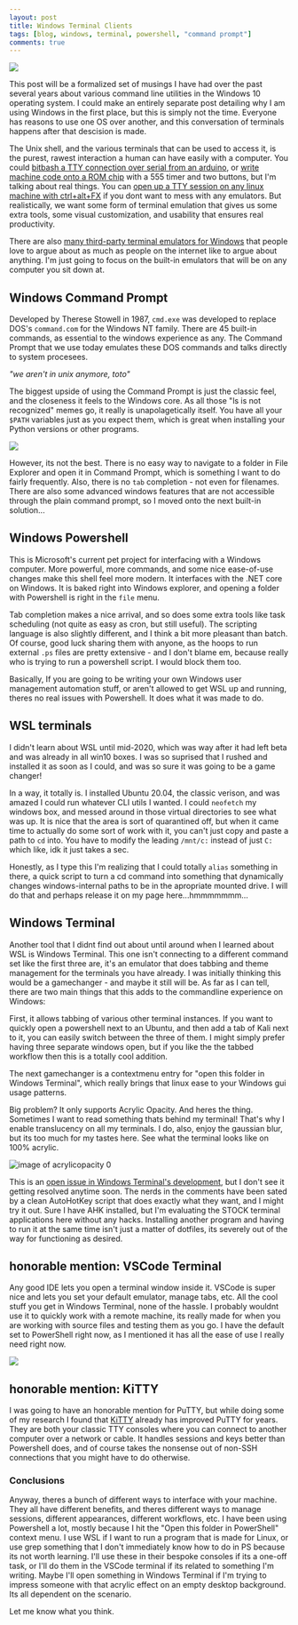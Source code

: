```yaml
---
layout: post
title: Windows Terminal Clients
tags: [blog, windows, terminal, powershell, "command prompt"]
comments: true
---
```


![](/blog/img/wterm/wt_0.PNG)

This post will be a formalized set of musings I have had over the past several years about various command line utilities in the Windows 10 operating system. I could make an entirely separate post detailing why I am using Windows in the first place, but this is simply not the time. Everyone has reasons to use one OS over another, and this conversation of terminals happens after that descision is made.

The Unix shell, and the various terminals that can be used to access it, is the purest, rawest interaction a human can have easily with a computer. You could [bitbash a TTY connection over serial from an arduino](https://www.youtube.com/watch?v=2XLZ4Z8LpEE), or [write machine code onto a ROM chip](https://www.youtube.com/watch?v=LnzuMJLZRdU) with a 555 timer and two buttons, but I'm talking about real things. You can [open up a TTY session on any linux machine with ctrl+alt+FX](https://www.howtogeek.com/428174/what-is-a-tty-on-linux-and-how-to-use-the-tty-command/) if you dont want to mess with any emulators. But realistically, we want some form of terminal emulation that gives us some extra tools, some visual customization, and usability that ensures real productivity.

There are also [many third-party terminal emulators for Windows](https://www.slant.co/topics/1552/~best-terminal-emulators-for-windows) that people love to argue about as much as people on the internet like to argue about anything. I'm just going to focus on the built-in emulators that will be on any computer you sit down at. 

## Windows Command Prompt

Developed by Therese Stowell in 1987, `cmd.exe` was developed to replace DOS's `command.com` for the Windows NT family. There are 45 built-in commands, as essential to the windows experience as any. The Command Prompt that we use today emulates these DOS commands and talks directly to system procesees.

*"we aren't in unix anymore, toto"*

The biggest upside of using the Command Prompt is just the classic feel, and the closeness it feels to the Windows core. As all those "ls is not recognized" memes go, it really is unapolagetically itself. You have all your `$PATH` variables just as you expect them, which is great when installing your Python versions or other programs.

![](/blog/img/wterm/wt_1.PNG)

However, its not the best. There is no easy way to navigate to a folder in File Explorer and open it in Command Prompt, which is something I want to do fairly frequently. Also, there is no `tab` completion - not even for filenames. There are also some advanced windows features that are not accessible through the plain command prompt, so I moved onto the next built-in solution...


## Windows Powershell

This is Microsoft's current pet project for interfacing with a Windows computer. More powerful, more commands, and some nice ease-of-use changes make this shell feel more modern. It interfaces with the .NET core on Windows. It is baked right into Windows explorer, and opening a folder with Powershell is right in the `file` menu. 

Tab completion makes a nice arrival, and so does some extra tools like task scheduling (not quite as easy as cron, but still useful). The scripting language is also slightly different, and I think a bit more pleasant than batch. Of course, good luck sharing them with anyone, as the hoops to run external `.ps` files are pretty extensive - and I don't blame em, because really who is trying to run a powershell script. I would block them too.

Basically, If you are going to be writing your own Windows user management automation stuff, or aren't allowed to get WSL up and running, theres no real issues with Powershell. It does what it was made to do.


## WSL terminals

I didn't learn about WSL until mid-2020, which was way after it had left beta and was already in all win10 boxes. I was so suprised that I rushed and installed it as soon as I could, and was so sure it was going to be a game changer!

In a way, it totally is. I installed Ubuntu 20.04, the classic verison, and was amazed I could run whatever CLI utils I wanted. I could `neofetch` my windows box, and messed around in those virtual directories to see what was up. It is nice that the area is sort of quarantined off, but when it came time to actually do some sort of work with it, you can't just copy and paste a path to `cd` into. You have to modify the leading `/mnt/c:` instead of just `C:` which like, idk it just takes a sec. 

Honestly, as I type this I'm realizing that I could totally `alias` something in there, a quick script to turn a cd command into something that dynamically changes windows-internal paths to be in the apropriate mounted drive. I will do that and perhaps release it on my page here...hmmmmmmm...


## Windows Terminal

Another tool that I didnt find out about until around when I learned about WSL is Windows Terminal. This one isn't connecting to a different command set like the first three are, it's an emulator that does tabbing and theme management for the terminals you have already. I was initially thinking this would be a gamechanger - and maybe it still will be. As far as I can tell, there are two main things that this adds to the commandline experience on Windows:

First, it allows tabbing of various other terminal instances. If you want to quickly open a powershell next to an Ubuntu, and then add a tab of Kali next to it, you can easily switch between the three of them. I might simply prefer having three separate windows open, but if you like the the tabbed workflow then this is a totally cool addition. 

The next gamechanger is a contextmenu entry for "open this folder in Windows Terminal", which really brings that linux ease to your Windows gui usage patterns.

Big problem? It only supports Acrylic Opacity. And heres the thing. Sometimes I want to read something thats behind my terminal! That's why I enable translucency on all my terminals. I do, also, enjoy the gaussian blur, but its too much for my tastes here. See what the terminal looks like on 100% acrylic. 

![image of acrylicopacity 0](/blog/img/wterm/wt_3.PNG)

This is an [open issue in Windows Terminal's development](https://github.com/microsoft/terminal/issues/1753), but I don't see it getting resolved anytime soon. The nerds in the comments have been sated by a clean AutoHotKey script that does exactly what they want, and I might try it out. Sure I have AHK installed, but I'm evaluating the STOCK terminal applications here without any hacks. Installing another program and having to run it at the same time isn't just a matter of dotfiles, its severely out of the way for functioning as desired.


## honorable mention: VSCode Terminal

Any good IDE lets you open a terminal window inside it. VSCode is super nice and lets you set your default emulator, manage tabs, etc. All the cool stuff you get in Windows Terminal, none of the hassle. I probably wouldnt use it to quickly work with a remote machine, its really made for when you are working with source files and testing them as you go. I have the default set to PowerShell right now, as I mentioned it has all the ease of use I really need right now.

![](/blog/img/wterm/wt_2.PNG)


## honorable mention: KiTTY

I was going to have an honorable mention for PuTTY, but while doing some of my research I found that [KiTTY](https://github.com/cyd01/KiTTY/) already has improved PuTTY for years. They are both your classic TTY consoles where you can connect to another computer over a network or cable. It handles sessions and keys better than Powershell does, and of course takes the nonsense out of non-SSH connections that you might have to do otherwise.


### Conclusions

Anyway, theres a bunch of different ways to interface with your machine. They all have different benefits, and theres different ways to manage sessions, different appearances, different workflows, etc. I have been using Powershell a lot, mostly because I hit the "Open this folder in PowerShell" context menu. I use WSL if I want to run a program that is made for Linux, or use grep something that I don't immediately know how to do in PS because its not worth learning. I'll use these in their bespoke consoles if its a one-off task, or I'll do them in the VSCode terminal if its related to something I'm writing. Maybe I'll open something in Windows Terminal if I'm trying to impress someone with that acrylic effect on an empty desktop background. Its all dependent on the scenario.

Let me know what you think.
